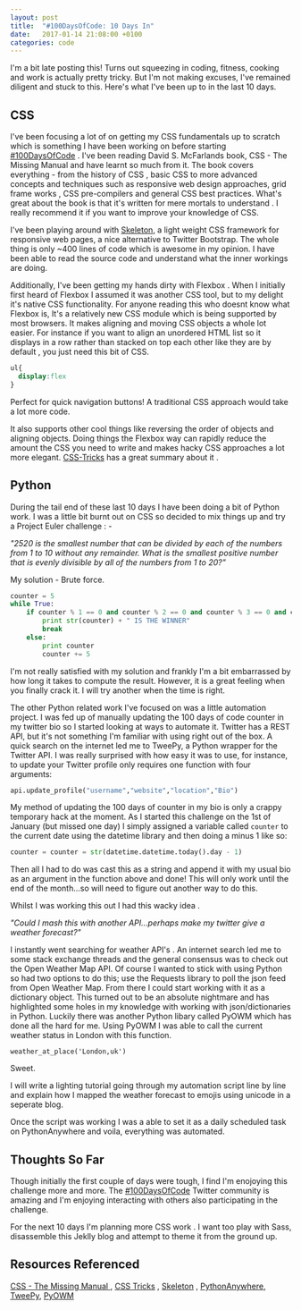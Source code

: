 ```yaml
---
layout: post
title:  "#100DaysOfCode: 10 Days In"
date:   2017-01-14 21:08:00 +0100
categories: code
---
```


I'm a bit late posting this! Turns out squeezing in coding, fitness, cooking and work is actually pretty tricky. But I'm not making excuses, I've remained diligent and stuck to this. Here's what I've been up to in the last 10 days. 

## CSS

I've been focusing a lot of on getting my CSS fundamentals up to scratch which is something I have been working on before starting [#100DaysOfCode](https://twitter.com/hashtag/100DaysOfCode?src=hash) . I've been reading David S. McFarlands book, CSS - The Missing Manual and have learnt so much from it. The book covers everything - from the history of CSS , basic CSS to more advanced concepts and techniques such as responsive web design approaches, grid frame works , CSS pre-compilers and general CSS best practices. What's great about the book is that it's written for mere mortals to understand . I really recommend it if you want to improve your knowledge of CSS. 

I've been playing around with [Skeleton](http://getskeleton.com/), a light weight CSS framework for responsive web pages, a nice alternative to Twitter Bootstrap. The whole thing is only ~400 lines of code which is awesome in my opinion. I have been able to read the source code and understand what the inner workings are doing.

Additionally, I've been getting my hands dirty with Flexbox . When I initially first heard of Flexbox I assumed it was another CSS tool, but to my delight it's native CSS functionality. For anyone reading this who doesnt know what Flexbox is, It's a relatively new CSS module which is being supported by most browsers. It makes aligning and moving CSS objects a whole lot easier. For instance if you want to align an unordered HTML list so it displays in a row rather than stacked on top each other like they are by default , you just need this bit of CSS. 

```css
ul{
  display:flex 
}
```

Perfect for quick navigation buttons! A traditional CSS approach would take a lot more code.

It also supports other cool things like reversing the order of objects and aligning objects. Doing things the Flexbox way can rapidly reduce the amount the CSS you need to write and makes hacky CSS approaches a lot more elegant. [CSS-Tricks]( https://css-tricks.com/snippets/css/a-guide-to-flexbox/) has a great summary about it . 

## Python 

During the tail end of these last 10 days I have been doing a bit of Python work. I was a little bit burnt out on CSS so decided to mix things up and try a Project Euler challenge : - 

*"2520 is the smallest number that can be divided by each of the numbers from 1 to 10 without any remainder. What is the smallest positive number that is evenly divisible by all of the numbers from 1 to 20?"*

My solution - Brute force.

```python
counter = 5
while True: 
    if counter % 1 == 0 and counter % 2 == 0 and counter % 3 == 0 and counter % 4 == 0 and counter % 5 == 0 and counter % 6 == 0 and counter % 7 == 0 and counter % 8 == 0 and counter % 9 == 0 and counter % 10 == 0 and counter % 11 == 0 and counter % 12 == 0 and counter % 13 == 0 and counter % 14 == 0 and counter % 15 == 0 and counter % 15 == 0 and counter % 16 == 0 and counter % 17 == 0 and counter % 18 == 0 and counter % 19 == 0 and counter % 20 == 0:
        print str(counter) + " IS THE WINNER"
        break
    else:
        print counter
        counter += 5
```

I'm not really satisfied with my solution and frankly I'm a bit embarrassed by how long it takes to compute the result. However, it is a great feeling when you finally crack it. I will try another when the time is right. 

The other Python related work I've focused on was a little automation project. I was fed up of manually updating the 100 days of code counter in my twitter bio so I started looking at ways to automate it. Twitter has a REST API, but it's not something I'm familiar with using right out of the box. A quick search on the internet led me to TweePy, a Python wrapper for the Twitter API. I was really surprised with how easy it was to use, for instance, to update your Twitter profile only requires one function with four arguments:

```python
api.update_profile("username","website","location","Bio") 
```

My method of updating the 100 days of counter in my bio is only a crappy temporary hack at the moment. As I started this challenge on the 1st of January (but missed one day) I simply assigned a variable called `counter` to the current date using the datetime library and then doing a minus 1 like so:

```python
counter = counter = str(datetime.datetime.today().day - 1)
```

Then all I had to do was cast this as a string and append it with my usual bio as an argument in the function above and done! This will only work until the end of the month...so will need to figure out another way to do this. 

Whilst I was working this out I had this wacky idea . 

*"Could I mash this with another API...perhaps make my twitter give a weather forecast?"*

I instantly went searching for weather API's . An internet search led me to some stack exchange threads and the general consensus was to check out the Open Weather Map API. Of course I wanted to stick with using Python so had two options to do this; use the Requests library  to poll the json feed from Open Weather Map. From there I could start working with it as a dictionary object. This turned out to be an absolute nightmare and has highlighted some holes in my knowledge with working with json/dictionaries in Python. Luckily there was another Python libary called PyOWM which has done all the hard for me.  Using PyOWM I was able to call the current weather status in London with this function.

`weather_at_place('London,uk')`

Sweet.

I will write a lighting tutorial going through my automation script line by line and explain how I mapped the weather forecast to emojis using unicode in a seperate blog.

Once the script was working I was a able to set it as a daily scheduled task on PythonAnywhere and voila, everything was automated. 

## Thoughts So Far

Though initially the first couple of days were tough, I find I'm enojoying this challenge more and more. The [#100DaysOfCode](https://twitter.com/hashtag/100DaysOfCode?src=hash) Twitter community is amazing and I'm enjoying interacting with others also participating in the challenge.

For the next 10 days I'm planning more CSS work . I want too play with Sass, disassemble this Jeklly blog and attempt to theme it from the ground up. 

## Resources Referenced

[CSS - The Missing Manual ](http://shop.oreilly.com/product/0636920036357.do) ,
[CSS Tricks](https://css-tricks.com/) ,
[Skeleton](http://getskeleton.com/) ,
[PythonAnywhere](https://www.pythonanywhere.com),
[TweePy](http://www.tweepy.org/),
[PyOWM](https://github.com/csparpa/pyowm)
